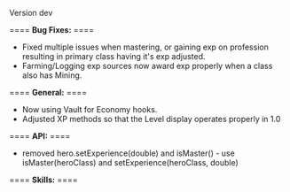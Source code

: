 Version dev

==== **Bug Fixes:** ====

* Fixed multiple issues when mastering, or gaining exp on profession resulting in primary class having it's exp adjusted.
* Farming/Logging exp sources now award exp properly when a class also has Mining.

==== **General:** ====

* Now using Vault for Economy hooks.
* Adjusted XP methods so that the Level display operates properly in 1.0

==== **API:** ====

* removed hero.setExperience(double) and isMaster() - use isMaster(heroClass) and setExperience(heroClass, double)

==== **Skills:** ====
